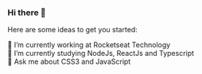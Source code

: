 ### Hi there 👋


Here are some ideas to get you started:

🔭 I’m currently working at Rocketseat Technology 
<br>
🌱 I’m currently studying NodeJs, ReactJs and Typescript
<br>
💬 Ask me about CSS3 and JavaScript

